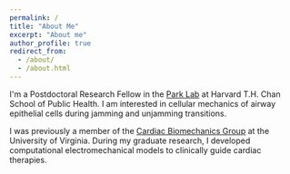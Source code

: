 ```yaml
---
permalink: /
title: "About Me"
excerpt: "About me"
author_profile: true
redirect_from:
  - /about/
  - /about.html
---
```


I'm a Postdoctoral Research Fellow in the [Park Lab](https://www.hsph.harvard.edu/park-lab/ "Park Lab website") at Harvard T.H. Chan School of Public Health. I am interested in cellular mechanics of airway epithelial cells during jamming and unjamming transitions.

I was previously a member of the [Cardiac Biomechanics Group](https://engineering.virginia.edu/cardiac-biomechanics-group "CBG website") at the University of Virginia. During my graduate research, I developed computational electromechanical models to clinically guide cardiac therapies.
